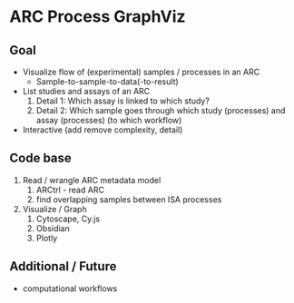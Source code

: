 # ARC Process GraphViz

## Goal

- Visualize flow of (experimental) samples / processes in an ARC
  - Sample-to-sample-to-data(-to-result)
- List studies and assays of an ARC
  1. Detail 1: Which assay is linked to which study?
  2. Detail 2: Which sample goes through which study (processes) and assay (processes) (to which workflow)
- Interactive (add remove complexity, detail)

## Code base

1. Read / wrangle ARC metadata model
   1. ARCtrl - read ARC
   2. find overlapping samples between ISA processes
2. Visualize / Graph
   1. Cytoscape, Cy.js
   2. Obsidian
   3. Plotly


## 


## Additional / Future

- computational workflows

